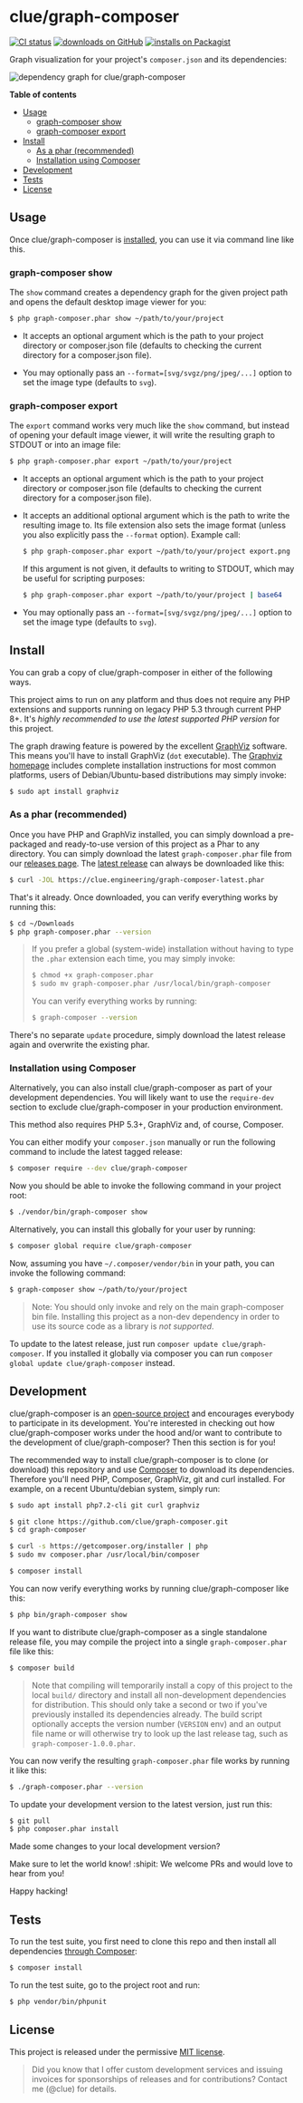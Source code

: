 # clue/graph-composer

[![CI status](https://github.com/clue/graph-composer/workflows/CI/badge.svg)](https://github.com/clue/graph-composer/actions)
[![downloads on GitHub](https://img.shields.io/github/downloads/clue/graph-composer/total?color=blue&label=downloads%20on%20GitHub)](https://github.com/clue/graph-composer/releases)
[![installs on Packagist](https://img.shields.io/packagist/dt/clue/graph-composer?color=blue&label=installs%20on%20Packagist)](https://packagist.org/packages/clue/graph-composer)

Graph visualization for your project's `composer.json` and its dependencies:

![dependency graph for clue/graph-composer](https://cloud.githubusercontent.com/assets/776829/11199047/46dd4dd2-8cca-11e5-845f-cbe485764f56.png)

**Table of contents**

* [Usage](#usage)
  * [graph-composer show](#graph-composer-show)
  * [graph-composer export](#graph-composer-export)
* [Install](#install)
  * [As a phar (recommended)](#as-a-phar-recommended)
  * [Installation using Composer](#installation-using-composer)
* [Development](#development)
* [Tests](#tests)
* [License](#license)

## Usage

Once clue/graph-composer is [installed](#install), you can use it via command line like this.

### graph-composer show

The `show` command creates a dependency graph for the given project path and opens
the default desktop image viewer for you:

```bash
$ php graph-composer.phar show ~/path/to/your/project
```

*   It accepts an optional argument which is the path to your project directory or composer.json file
    (defaults to checking the current directory for a composer.json file).

*   You may optionally pass an `--format=[svg/svgz/png/jpeg/...]` option to set
    the image type (defaults to `svg`).

### graph-composer export

The `export` command works very much like the `show` command, but instead of opening your
default image viewer, it will write the resulting graph to STDOUT or into an image file:

```bash
$ php graph-composer.phar export ~/path/to/your/project
```

*   It accepts an optional argument which is the path to your project directory or composer.json file
    (defaults to checking the current directory for a composer.json file).

*   It accepts an additional optional argument which is the path to write the resulting image to.
    Its file extension
    also sets the image format (unless you also explicitly pass the `--format` option). Example call:

    ```bash
    $ php graph-composer.phar export ~/path/to/your/project export.png
    ```

    If this argument is not given, it defaults to writing to STDOUT, which may
    be useful for scripting purposes:

    ```bash
    $ php graph-composer.phar export ~/path/to/your/project | base64
    ```

*   You may optionally pass an `--format=[svg/svgz/png/jpeg/...]` option to set
    the image type (defaults to `svg`).

## Install

You can grab a copy of clue/graph-composer in either of the following ways.

This project aims to run on any platform and thus does not require any PHP
extensions and supports running on legacy PHP 5.3 through current PHP 8+.
It's *highly recommended to use the latest supported PHP version* for this project.

The graph drawing feature is powered by the excellent [GraphViz](https://www.graphviz.org)
software. This means you'll have to install GraphViz (`dot` executable).
The [Graphviz homepage](https://www.graphviz.org/download/) includes complete
installation instructions for most common platforms, users of Debian/Ubuntu-based
distributions may simply invoke:

```bash
$ sudo apt install graphviz
```

### As a phar (recommended)

Once you have PHP and GraphViz installed, you can simply download a pre-packaged
and ready-to-use version of this project as a Phar to any directory.
You can simply download the latest `graph-composer.phar` file from our
[releases page](https://github.com/clue/graph-composer/releases).
The [latest release](https://github.com/clue/graph-composer/releases/latest) can
always be downloaded like this:

```bash
$ curl -JOL https://clue.engineering/graph-composer-latest.phar
```

That's it already. Once downloaded, you can verify everything works by running this:

```bash
$ cd ~/Downloads
$ php graph-composer.phar --version
```

> If you prefer a global (system-wide) installation without having to type the `.phar` extension
each time, you may simply invoke:
> 
> ```bash
> $ chmod +x graph-composer.phar
> $ sudo mv graph-composer.phar /usr/local/bin/graph-composer
> ```
>
> You can verify everything works by running:
> 
> ```bash
> $ graph-composer --version
> ```

There's no separate `update` procedure, simply download the latest release again
and overwrite the existing phar.

### Installation using Composer

Alternatively, you can also install clue/graph-composer as part of your development dependencies.
You will likely want to use the `require-dev` section to exclude clue/graph-composer in your production environment.

This method also requires PHP 5.3+, GraphViz and, of course, Composer.

You can either modify your `composer.json` manually or run the following command to include the latest tagged release:

```bash
$ composer require --dev clue/graph-composer
```

Now you should be able to invoke the following command in your project root:

```bash
$ ./vendor/bin/graph-composer show
```

Alternatively, you can install this globally for your user by running:

```bash
$ composer global require clue/graph-composer
```

Now, assuming you have `~/.composer/vendor/bin` in your path, you can invoke the following command:

```bash
$ graph-composer show ~/path/to/your/project
```

> Note: You should only invoke and rely on the main graph-composer bin file.
Installing this project as a non-dev dependency in order to use its
source code as a library is *not supported*.

To update to the latest release, just run `composer update clue/graph-composer`.
If you installed it globally via composer you can run `composer global update clue/graph-composer` instead.

## Development

clue/graph-composer is an [open-source project](#license) and encourages everybody to
participate in its development.
You're interested in checking out how clue/graph-composer works under the hood and/or want
to contribute to the development of clue/graph-composer?
Then this section is for you!

The recommended way to install clue/graph-composer is to clone (or download) this repository
and use [Composer](https://getcomposer.org) to download its dependencies.
Therefore you'll need PHP, Composer, GraphViz, git and curl installed.
For example, on a recent Ubuntu/debian system, simply run:

```bash
$ sudo apt install php7.2-cli git curl graphviz

$ git clone https://github.com/clue/graph-composer.git
$ cd graph-composer

$ curl -s https://getcomposer.org/installer | php
$ sudo mv composer.phar /usr/local/bin/composer

$ composer install
```

You can now verify everything works by running clue/graph-composer like this:

```bash
$ php bin/graph-composer show
```

If you want to distribute clue/graph-composer as a single standalone release file, you may
compile the project into a single `graph-composer.phar` file like this:

```bash
$ composer build
```

> Note that compiling will temporarily install a copy of this project to the
  local `build/` directory and install all non-development dependencies
  for distribution. This should only take a second or two if you've previously
  installed its dependencies already.
  The build script optionally accepts the version number (`VERSION` env) and
  an output file name or will otherwise try to look up the last release tag,
  such as `graph-composer-1.0.0.phar`.

You can now verify the resulting `graph-composer.phar` file works by running it
like this:

```bash
$ ./graph-composer.phar --version
```

To update your development version to the latest version, just run this:

```bash
$ git pull
$ php composer.phar install
```

Made some changes to your local development version?

Make sure to let the world know! :shipit:
We welcome PRs and would love to hear from you!

Happy hacking!

## Tests

To run the test suite, you first need to clone this repo and then install all
dependencies [through Composer](https://getcomposer.org):

```bash
$ composer install
```

To run the test suite, go to the project root and run:

```bash
$ php vendor/bin/phpunit
```

## License

This project is released under the permissive [MIT license](LICENSE).

> Did you know that I offer custom development services and issuing invoices for
  sponsorships of releases and for contributions? Contact me (@clue) for details.
